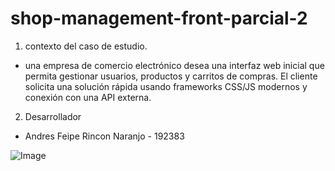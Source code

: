 # shop-management-front-parcial-2

1. contexto del caso de estudio.
-  una empresa de comercio electrónico desea una interfaz web inicial que permita gestionar
usuarios, productos y carritos de compras. El cliente solicita una solución rápida usando
frameworks CSS/JS modernos y conexión con una API externa.

2. Desarrollador
- Andres Feipe Rincon Naranjo - 192383

![Image](https://github.com/user-attachments/assets/ac5bc103-178a-41c6-b6b6-684278bdf3e1)
